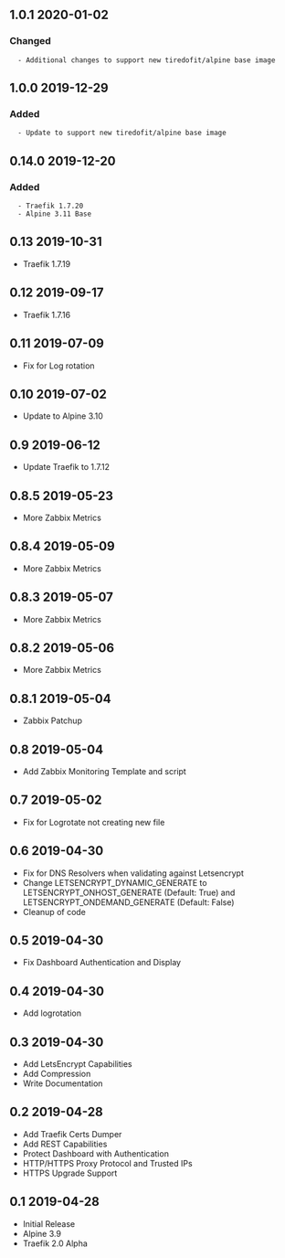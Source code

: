 ## 1.0.1 2020-01-02 <dave at tiredofit dot ca>

   ### Changed
      - Additional changes to support new tiredofit/alpine base image


## 1.0.0 2019-12-29 <dave at tiredofit dot ca>

   ### Added
      - Update to support new tiredofit/alpine base image


## 0.14.0 2019-12-20 <dave at tiredofit dot ca>

   ### Added
      - Traefik 1.7.20
      - Alpine 3.11 Base


## 0.13 2019-10-31 <dave at tiredofit dot ca>

* Traefik 1.7.19

## 0.12 2019-09-17 <dave at tiredofit dot ca>

* Traefik 1.7.16

## 0.11 2019-07-09 <dave at tiredofit dot ca>

* Fix for Log rotation

## 0.10 2019-07-02 <dave at tiredofit dot ca>

* Update to Alpine 3.10

## 0.9 2019-06-12 <dave at tiredofit dot ca>

* Update Traefik to 1.7.12

## 0.8.5 2019-05-23 <dave at tiredofit dot ca>

* More Zabbix Metrics

## 0.8.4 2019-05-09 <dave at tiredofit dot ca>

* More Zabbix Metrics

## 0.8.3 2019-05-07 <dave at tiredofit dot ca>

* More Zabbix Metrics

## 0.8.2 2019-05-06 <dave at tiredofit dot ca>

* More Zabbix Metrics

## 0.8.1 2019-05-04 <dave at tiredofit dot ca>

* Zabbix Patchup

## 0.8 2019-05-04 <dave at tiredofit dot ca>

* Add Zabbix Monitoring Template and script

## 0.7 2019-05-02 <dave at tiredofit dot ca>

* Fix for Logrotate not creating new file

## 0.6 2019-04-30 <dave at tiredofit dot ca>

* Fix for DNS Resolvers when validating against Letsencrypt
* Change LETSENCRYPT_DYNAMIC_GENERATE to LETSENCRYPT_ONHOST_GENERATE (Default: True) and LETSENCRYPT_ONDEMAND_GENERATE (Default: False)
* Cleanup of code

## 0.5 2019-04-30 <dave at tiredofit dot ca>

* Fix Dashboard Authentication and Display

## 0.4 2019-04-30 <dave at tiredofit dot ca>

* Add logrotation

## 0.3 2019-04-30 <dave at tiredofit dot ca>

* Add LetsEncrypt Capabilities
* Add Compression
* Write Documentation

## 0.2 2019-04-28 <dave at tiredofit dot ca>

* Add Traefik Certs Dumper
* Add REST Capabilities
* Protect Dashboard with Authentication
* HTTP/HTTPS Proxy Protocol and Trusted IPs
* HTTPS Upgrade Support

## 0.1 2019-04-28 <dave at tiredofit dot ca>

* Initial Release
* Alpine 3.9
* Traefik 2.0 Alpha
